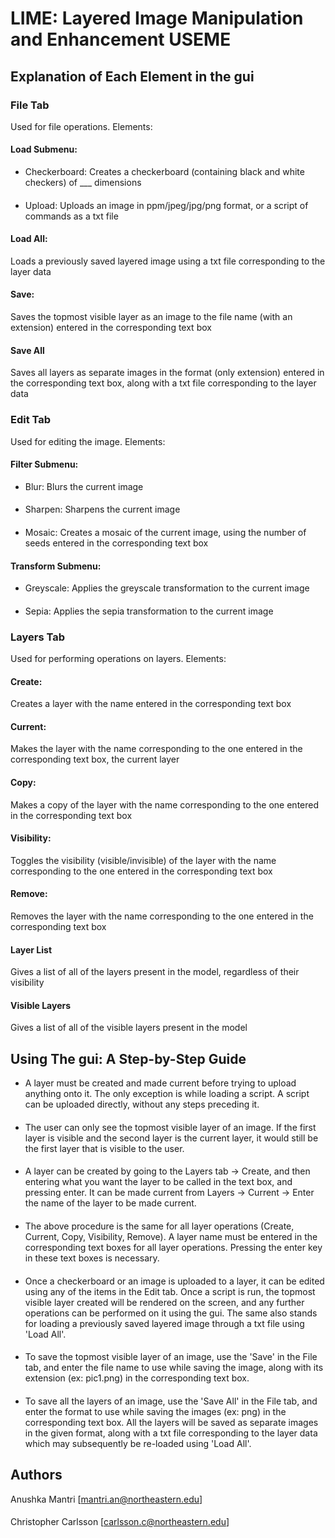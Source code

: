 # LIME: Layered Image Manipulation and Enhancement USEME

## Explanation of Each Element in the gui

### File Tab

Used for file operations. Elements:

#### Load Submenu:

- Checkerboard: Creates a checkerboard (containing black and white checkers) of ___ dimensions

####

- Upload: Uploads an image in ppm/jpeg/jpg/png format, or a script of commands as a txt file

#### Load All:

Loads a previously saved layered image using a txt file corresponding to the layer data

#### Save:

Saves the topmost visible layer as an image to the file name (with an extension) entered in the
corresponding text box

#### Save All

Saves all layers as separate images in the format (only extension) entered in the corresponding text
box, along with a txt file corresponding to the layer data

### Edit Tab

Used for editing the image. Elements:

#### Filter Submenu:

- Blur: Blurs the current image

####

- Sharpen: Sharpens the current image

####

- Mosaic: Creates a mosaic of the current image, using the number of seeds entered in the
  corresponding text box

####

#### Transform Submenu:

- Greyscale: Applies the greyscale transformation to the current image

####

- Sepia: Applies the sepia transformation to the current image

### Layers Tab

Used for performing operations on layers. Elements:

#### Create:

Creates a layer with the name entered in the corresponding text box

####

#### Current:

Makes the layer with the name corresponding to the one entered in the corresponding text box, the
current layer

####

#### Copy:

Makes a copy of the layer with the name corresponding to the one entered in the corresponding text
box

####                      

#### Visibility:

Toggles the visibility (visible/invisible) of the layer with the name corresponding to the one
entered in the corresponding text box

#### Remove:

Removes the layer with the name corresponding to the one entered in the corresponding text box

#### Layer List

Gives a list of all of the layers present in the model, regardless of their visibility

#### Visible Layers

Gives a list of all of the visible layers present in the model

## Using The gui: A Step-by-Step Guide

- A layer must be created and made current before trying to upload anything onto it. The only
  exception is while loading a script. A script can be uploaded directly, without any steps
  preceding it.
  ####
- The user can only see the topmost visible layer of an image. If the first layer is visible and the
  second layer is the current layer, it would still be the first layer that is visible to the user.

####

- A layer can be created by going to the Layers tab → Create, and then entering what you want the
  layer to be called in the text box, and pressing enter. It can be made current from Layers →
  Current → Enter the name of the layer to be made current.

####

- The above procedure is the same for all layer operations (Create, Current, Copy, Visibility,
  Remove). A layer name must be entered in the corresponding text boxes for all layer operations.
  Pressing the enter key in these text boxes is necessary.

####

- Once a checkerboard or an image is uploaded to a layer, it can be edited using any of the items in
  the Edit tab. Once a script is run, the topmost visible layer created will be rendered on the
  screen, and any further operations can be performed on it using the gui. The same also stands for
  loading a previously saved layered image through a txt file using 'Load All'.

####

- To save the topmost visible layer of an image, use the 'Save' in the File tab, and enter the file
  name to use while saving the image, along with its extension (ex: pic1.png) in the corresponding
  text box.

####

- To save all the layers of an image, use the 'Save All' in the File tab, and enter the format to
  use while saving the images (ex: png) in the corresponding text box. All the layers will be saved
  as separate images in the given format, along with a txt file corresponding to the layer data
  which may subsequently be re-loaded using 'Load All'.

## Authors

Anushka Mantri [mantri.an@northeastern.edu]

####

Christopher Carlsson [carlsson.c@northeastern.edu]